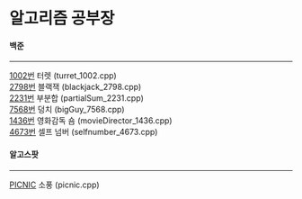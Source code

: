 # 알고리즘 공부장

#### 백준

---

[1002번](https://www.acmicpc.net/problem/1002 "1002번") 터렛 (turret_1002.cpp)<br>
[2798번](https://www.acmicpc.net/problem/2798 "2798번") 블랙잭 (blackjack_2798.cpp)<br>
[2231번](https://www.acmicpc.net/problem/2231 "2231번") 부분합 (partialSum_2231.cpp)<br>
[7568번](https://www.acmicpc.net/problem/7568 "7568번") 덩치 (bigGuy_7568.cpp)<br>
[1436번](https://www.acmicpc.net/problem/1436 "1436번") 영화감독 숌 (movieDirector_1436.cpp)<br>
[4673번](https://www.acmicpc.net/problem/4673 "4673번") 셀프 넘버 (selfnumber_4673.cpp)<br>

#### 알고스팟

---

[PICNIC](https://algospot.com/judge/problem/read/PICNIC "PICNIC") 소풍 (picnic.cpp)<br>